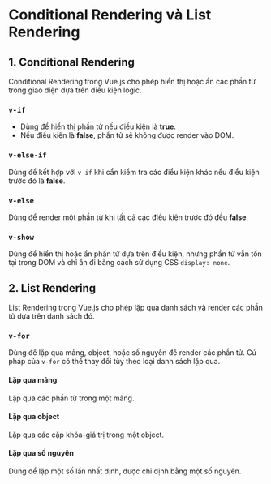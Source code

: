 # Conditional Rendering và List Rendering

## 1. Conditional Rendering
Conditional Rendering trong Vue.js cho phép hiển thị hoặc ẩn các phần tử trong giao diện dựa trên điều kiện logic.

### `v-if`
- Dùng để hiển thị phần tử nếu điều kiện là **true**. 
- Nếu điều kiện là **false**, phần tử sẽ không được render vào DOM.

### `v-else-if`
Dùng để kết hợp với `v-if` khi cần kiểm tra các điều kiện khác nếu điều kiện trước đó là **false**.

### `v-else`
Dùng để render một phần tử khi tất cả các điều kiện trước đó đều **false**.

### `v-show`
Dùng để hiển thị hoặc ẩn phần tử dựa trên điều kiện, nhưng phần tử vẫn tồn tại trong DOM và chỉ ẩn đi bằng cách sử dụng CSS `display: none`.

## 2. List Rendering
List Rendering trong Vue.js cho phép lặp qua danh sách và render các phần tử dựa trên danh sách đó.

### `v-for`
Dùng để lặp qua mảng, object, hoặc số nguyên để render các phần tử. Cú pháp của `v-for` có thể thay đổi tùy theo loại danh sách lặp qua.

#### Lặp qua mảng
Lặp qua các phần tử trong một mảng.

#### Lặp qua object
Lặp qua các cặp khóa-giá trị trong một object.

#### Lặp qua số nguyên
Dùng để lặp một số lần nhất định, được chỉ định bằng một số nguyên.
